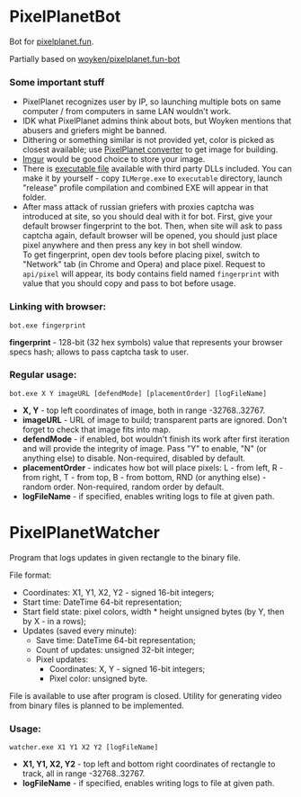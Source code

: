 # PixelPlanetBot
Bot for [pixelplanet.fun](https://pixelplanet.fun).

Partially based on [woyken/pixelplanet.fun-bot](https://github.com/Woyken/pixelplanet.fun-bot/)

### Some important stuff
- PixelPlanet recognizes user by IP, so launching multiple bots on same computer \/ from computers in same LAN wouldn't work.
- IDK what PixelPlanet admins think about bots, but Woyken mentions that abusers and griefers might be banned.
- Dithering or something similar is not provided yet, color is picked as closest available; use [PixelPlanet converter](https://pixelplanet.fun/convert) to get image for building.
- [Imgur](https://imgur.com/upload) would be good choice to store your image.
- There is [executable file](https://raw.githubusercontent.com/Topinambur223606/PixelPlanetBot/master/executable/PixelPlanetBot.exe) available with third party DLLs included. You can make it by yourself - copy ```ILMerge.exe``` to ```executable``` directory, launch "release" profile compilation and combined EXE will appear in that folder.
- After mass attack of russian griefers with proxies captcha was introduced at site, so you should deal with it for bot. First, give your default browser fingerprint to the bot. Then, when site will ask to pass captcha again, default browser will be opened, you should just place pixel anywhere and then press any key in bot shell window.  
To get fingerprint, open dev tools before placing pixel, switch to "Network" tab (in Chrome and Opera) and place pixel. Request to ```api/pixel``` will appear, its body contains field named ```fingerprint``` with value that you should copy and pass to bot before usage.

### Linking with browser:
```batch
bot.exe fingerprint
```  
**fingerprint** - 128-bit (32 hex symbols) value that represents your browser specs hash; allows to pass captcha task to user.

### Regular usage:
```batch
bot.exe X Y imageURL [defendMode] [placementOrder] [logFileName]
```  
- **X, Y** - top left coordinates of image, both in range -32768..32767.
- **imageURL** - URL of image to build; transparent parts are ignored. Don't forget to check that image fits into map.  
- **defendMode** - if enabled, bot wouldn't finish its work after first iteration and will provide the integrity of image. Pass "Y" to enable, "N" (or anything else) to disable. Non-required, disabled by default.
- **placementOrder** - indicates how bot will place pixels: L - from left, R - from right, T - from top, B - from bottom, RND (or anything else) - random order. Non-required, random order by default.
- **logFileName** - if specified, enables writing logs to file at given path.  

# PixelPlanetWatcher
Program that logs updates in given rectangle to the binary file.  

File format:
- Coordinates: X1, Y1, X2, Y2 - signed 16-bit integers;
- Start time: DateTime 64-bit representation;
- Start field state: pixel colors, width \* height unsigned bytes (by Y, then by X - in a rows);
- Updates (saved every minute):
  - Save time: DateTime 64-bit representation;
  - Count of updates: unsigned 32-bit integer;
  - Pixel updates:
    - Coordinates: X, Y - signed 16-bit integers;
    - Pixel color: unsigned byte.

File is available to use after program is closed.
Utility for generating video from binary files is planned to be implemented.

### Usage:
```batch
watcher.exe X1 Y1 X2 Y2 [logFileName]
```  
- **X1, Y1, X2, Y2** - top left and bottom right coordinates of rectangle to track, all in range -32768..32767.
- **logFileName** - if specified, enables writing logs to file at given path.  
